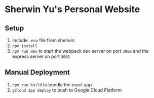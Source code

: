 # Sherwin Yu's Personal Website

## **Setup**
1. Include `.env` file from sherwin
2. `npm install`
3. `npm run dev` to start the webpack dev server on port `3000` and the express server on port `3001`

## **Manual Deployment**
1. `npm run build` to bundle the react app
2. `gcloud app deploy` to push to Google Cloud Platform